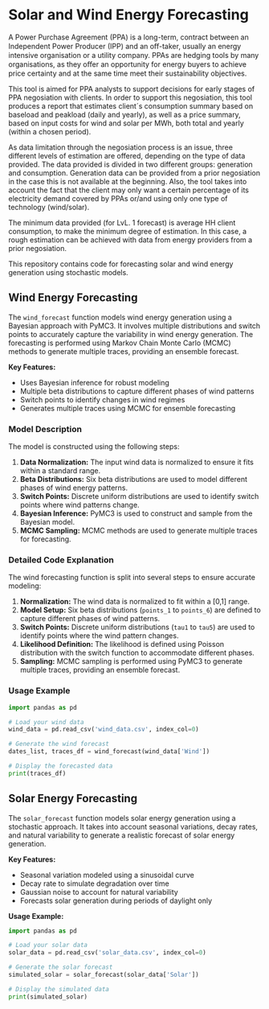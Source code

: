 # Solar and Wind Energy Forecasting

A Power Purchase Agreement (PPA) is a long-term, contract between an Independent Power Producer (IPP) and an oﬀ-taker, usually an energy intensive organisation or a utility company. PPAs are hedging tools by many organisations, as they oﬀer an opportunity for energy buyers to achieve price certainty and at the same time meet their sustainability objectives.

This tool is aimed for PPA analysts to support decisions for early stages of PPA negosiation with clients.
In order to support this negosiation, this tool produces a report that estimates client´s consumption summary based on baseload and peakload (daily and yearly), as well as a price summary, based on input costs for wind and solar per MWh, both total and yearly (within a chosen period).

As data limitation through the negosiation process is an issue, three different levels of estimation are offered, depending on the type of data provided.  The data provided is divided in two different groups: generation and consumption. Generation data can be provided from a prior negosiation in the case this is not available at the beginning. 
Also, the tool takes into account the fact that the client may only want a certain percentage of its electricity demand covered by PPAs or/and using only one type of technology (wind/solar).

The minimum data provided (for LvL. 1 forecast) is average HH client consumption, to make the minimum degree of estimation. In this case, a rough estimation can be achieved with data from energy providers from a prior negosiation.

This repository contains code for forecasting solar and wind energy generation using stochastic models.

## Wind Energy Forecasting


The `wind_forecast` function models wind energy generation using a Bayesian approach with PyMC3. It involves multiple distributions and switch points to accurately capture the variability in wind energy generation. The forecasting is performed using Markov Chain Monte Carlo (MCMC) methods to generate multiple traces, providing an ensemble forecast.

**Key Features:**
- Uses Bayesian inference for robust modeling
- Multiple beta distributions to capture different phases of wind patterns
- Switch points to identify changes in wind regimes
- Generates multiple traces using MCMC for ensemble forecasting

### Model Description

The model is constructed using the following steps:
1. **Data Normalization:** The input wind data is normalized to ensure it fits within a standard range.
2. **Beta Distributions:** Six beta distributions are used to model different phases of wind energy patterns.
3. **Switch Points:** Discrete uniform distributions are used to identify switch points where wind patterns change.
4. **Bayesian Inference:** PyMC3 is used to construct and sample from the Bayesian model.
5. **MCMC Sampling:** MCMC methods are used to generate multiple traces for forecasting.

### Detailed Code Explanation
The wind forecasting function is split into several steps to ensure accurate modeling:

1. **Normalization:** The wind data is normalized to fit within a [0,1] range.
2. **Model Setup:** Six beta distributions (`points_1` to `points_6`) are defined to capture different phases of wind patterns.
3. **Switch Points:** Discrete uniform distributions (`tau1` to `tau5`) are used to identify points where the wind pattern changes.
4. **Likelihood Definition:** The likelihood is defined using Poisson distribution with the switch function to accommodate different phases.
5. **Sampling:** MCMC sampling is performed using PyMC3 to generate multiple traces, providing an ensemble forecast.

### Usage Example
```python
import pandas as pd

# Load your wind data
wind_data = pd.read_csv('wind_data.csv', index_col=0)

# Generate the wind forecast
dates_list, traces_df = wind_forecast(wind_data['Wind'])

# Display the forecasted data
print(traces_df)
```

## Solar Energy Forecasting

The `solar_forecast` function models solar energy generation using a stochastic approach. It takes into account seasonal variations, decay rates, and natural variability to generate a realistic forecast of solar energy generation.

**Key Features:**
- Seasonal variation modeled using a sinusoidal curve
- Decay rate to simulate degradation over time
- Gaussian noise to account for natural variability
- Forecasts solar generation during periods of daylight only

**Usage Example:**
```python
import pandas as pd

# Load your solar data
solar_data = pd.read_csv('solar_data.csv', index_col=0)

# Generate the solar forecast
simulated_solar = solar_forecast(solar_data['Solar'])

# Display the simulated data
print(simulated_solar)
